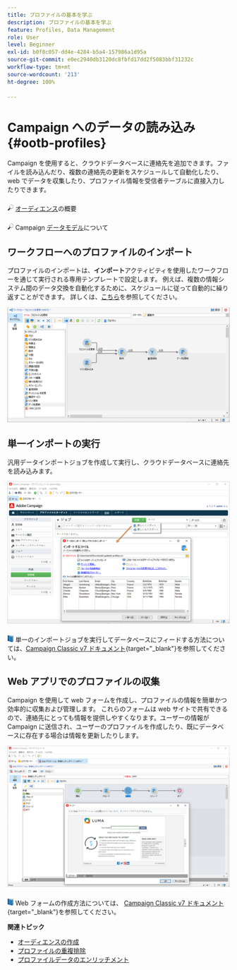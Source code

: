 ```yaml
---
title: プロファイルの基本を学ぶ
description: プロファイルの基本を学ぶ
feature: Profiles, Data Management
role: User
level: Beginner
exl-id: b0f8c057-dd4e-4284-b5a4-157986a1d95a
source-git-commit: e0ec2940db3120dc8fbfd17dd2f5083bbf31232c
workflow-type: tm+mt
source-wordcount: '213'
ht-degree: 100%

---
```


# Campaign へのデータの読み込み {#ootb-profiles}

Campaign を使用すると、クラウドデータベースに連絡先を追加できます。ファイルを読み込んだり、複数の連絡先の更新をスケジュールして自動化したり、web でデータを収集したり、プロファイル情報を受信者テーブルに直接入力したりできます。

![](../assets/do-not-localize/glass.png) [オーディエンス](audiences.md)の概要

![](../assets/do-not-localize/glass.png) Campaign [データモデル](../dev/datamodel.md)について

## ワークフローへのプロファイルのインポート

プロファイルのインポートは、**インポート**&#x200B;アクティビティを使用したワークフローを通じて実行される専用テンプレートで設定します。 例えば、複数の情報システム間のデータ交換を自動化するために、スケジュールに従って自動的に繰り返すことができます。 詳しくは、[こちら](../../automation/workflow/recurring-import-workflow.md)を参照してください。

![](assets/import-wf.png)


## 単一インポートの実行

汎用データインポートジョブを作成して実行し、クラウドデータベースに連絡先を読み込みます。

![](assets/new-import.png)

![](../assets/do-not-localize/book.png) 単一のインポートジョブを実行してデータベースにフィードする方法については、[Campaign Classic v7 ドキュメント](https://experienceleague.adobe.com/docs/campaign-classic/using/getting-started/importing-and-exporting-data/generic-imports-exports/about-generic-imports-exports.html?lang=ja){target="_blank"}を参照してください。

## Web アプリでのプロファイルの収集

Campaign を使用して web フォームを作成し、プロファイルの情報を簡単かつ効率的に収集および管理します。 これらのフォームは web サイトで共有できるので、連絡先にとっても情報を提供しやすくなります。ユーザーの情報が Campaign に送信され、ユーザーのプロファイルを作成したり、既にデータベースに存在する場合は情報を更新したりします。

![](assets/web-form-page.png)

![](../assets/do-not-localize/book.png) Web フォームの作成方法については、 [Campaign Classic v7 ドキュメント](https://experienceleague.adobe.com/docs/campaign-classic/using/designing-content/web-forms/about-web-forms.html?lang=ja){target="_blank"}を参照してください。

**関連トピック**

* [オーディエンスの作成](audiences.md)
* [プロファイルの重複排除](../../automation/workflow/deduplication-merge.md)
* [プロファイルデータのエンリッチメント](../../automation/workflow/enrich-data.md)
